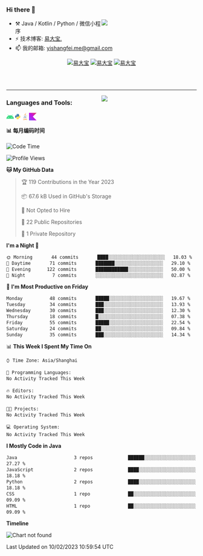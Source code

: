 ### Hi there 👋

[<img align="right" width="50%" src="https://github-readme-stats-ouuan.vercel.app/api?username=yishangfei&show_icons=true&title_color=333&text_color=777">](https://github.com/yishangfei)

-   :hammer_and_pick: Java / Kotlin / Python / 微信小程序
-   ⚡ 技术博客: [易大宝.](https://yishangfei.github.io/blog/)
-   📫 我的邮箱: <yishangfei.me@gmail.com>

<p align="center">
 <a href="https://twitter.com/yishangfei"><img src="https://img.icons8.com/material/50/000000/twitter.png" width="30px;" alt="易大宝"/></a>
 <a href="https://youtube.com/channel/UCEgLFDGar3Q3YO7wKh5tESg"><img src="https://img.icons8.com/material/50/000000/youtube-play.png" width="30px;" alt="易大宝"/></a>
 <a href="https://zhihu.com/people/yishangfei"><img src="https://img.icons8.com/material/50/000000/zhihu.png" width="30px;" alt="易大宝"/></a>
</p>
<br/>
<br/>

---
[<img align="right" width="50%" src="https://github.com/abhisheknaiidu/abhisheknaiidu/blob/master/code.gif?raw=true">](https://github.com/yishangfei)
### Languages and Tools:
[<img align="left" width="20" src="https://raw.githubusercontent.com/github/explore/80688e429a7d4ef2fca1e82350fe8e3517d3494d/topics/android/android.png">](https://github.com/yishangfei)
[<img align="left" width="20" src="https://raw.githubusercontent.com/github/explore/80688e429a7d4ef2fca1e82350fe8e3517d3494d/topics/python/python.png">](https://github.com/yishangfei)
[<img align="left" width="20" src="https://raw.githubusercontent.com/github/explore/80688e429a7d4ef2fca1e82350fe8e3517d3494d/topics/java/java.png">](https://github.com/yishangfei)
[<img align="left" width="20" src="https://raw.githubusercontent.com/github/explore/80688e429a7d4ef2fca1e82350fe8e3517d3494d/topics/kotlin/kotlin.png">](https://github.com/yishangfei)
<br/>

#### :bar_chart: 每月编码时间
<!--START_SECTION:waka-->
![Code Time](http://img.shields.io/badge/Code%20Time-0%20secs-blue)

![Profile Views](http://img.shields.io/badge/Profile%20Views-209-blue)

**🐱 My GitHub Data** 

> 🏆 119 Contributions in the Year 2023
 > 
> 📦 67.6 kB Used in GitHub's Storage 
 > 
> 🚫 Not Opted to Hire
 > 
> 📜 22 Public Repositories 
 > 
> 🔑 1 Private Repository 
 > 
**I'm a Night 🦉** 

```text
🌞 Morning       44 commits       ████░░░░░░░░░░░░░░░░░░░░░   18.03 % 
🌆 Daytime       71 commits       ███████░░░░░░░░░░░░░░░░░░   29.10 % 
🌃 Evening      122 commits       ████████████░░░░░░░░░░░░░   50.00 % 
🌙 Night          7 commits       ░░░░░░░░░░░░░░░░░░░░░░░░░   02.87 % 

```
📅 **I'm Most Productive on Friday** 

```text
Monday          48 commits       █████░░░░░░░░░░░░░░░░░░░░   19.67 % 
Tuesday         34 commits       ███░░░░░░░░░░░░░░░░░░░░░░   13.93 % 
Wednesday       30 commits       ███░░░░░░░░░░░░░░░░░░░░░░   12.30 % 
Thursday        18 commits       █░░░░░░░░░░░░░░░░░░░░░░░░   07.38 % 
Friday          55 commits       █████░░░░░░░░░░░░░░░░░░░░   22.54 % 
Saturday        24 commits       ██░░░░░░░░░░░░░░░░░░░░░░░   09.84 % 
Sunday          35 commits       ███░░░░░░░░░░░░░░░░░░░░░░   14.34 % 

```


📊 **This Week I Spent My Time On** 

```text
⌚︎ Time Zone: Asia/Shanghai

💬 Programming Languages: 
No Activity Tracked This Week

🔥 Editors: 
No Activity Tracked This Week

🐱‍💻 Projects: 
No Activity Tracked This Week

💻 Operating System: 
No Activity Tracked This Week

```

**I Mostly Code in Java** 

```text
Java                     3 repos             ██████░░░░░░░░░░░░░░░░░░░   27.27 % 
JavaScript               2 repos             ████░░░░░░░░░░░░░░░░░░░░░   18.18 % 
Python                   2 repos             ████░░░░░░░░░░░░░░░░░░░░░   18.18 % 
CSS                      1 repo              ██░░░░░░░░░░░░░░░░░░░░░░░   09.09 % 
HTML                     1 repo              ██░░░░░░░░░░░░░░░░░░░░░░░   09.09 % 

```


**Timeline**

![Chart not found](https://raw.githubusercontent.com/yishangfei/yishangfei/main/charts/bar_graph.png) 


 Last Updated on 10/02/2023 10:59:54 UTC
<!--END_SECTION:waka-->

